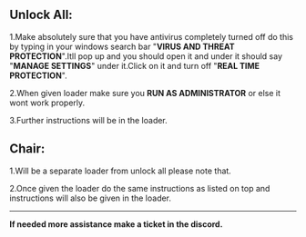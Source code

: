 

**Unlock All**:
---
1.Make absolutely sure that you have antivirus completely turned off do this by typing in your windows search bar "**VIRUS AND THREAT PROTECTION**".Itll pop up and you should open it and under it should say "**MANAGE SETTINGS**" under it.Click on it and turn off "**REAL TIME PROTECTION**".



2.When given loader make sure you **RUN AS ADMINISTRATOR** or else it wont work properly.


3.Further instructions will be in the loader.





**Chair**:
---
1.Will be a separate loader from unlock all please note that.


2.Once given the loader do the same instructions as listed on top and instructions will also be given in the loader.



---
**If needed more assistance make a ticket in the discord.**
